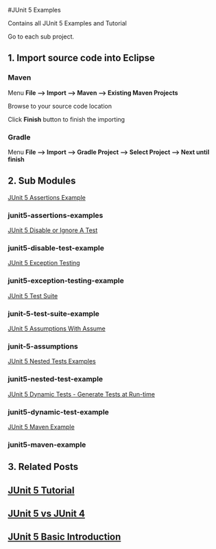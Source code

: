 #JUnit 5 Examples

Contains all JUnit 5 Examples and Tutorial

Go to each sub project.

## 1. Import source code into Eclipse
### Maven

Menu **File –> Import –> Maven –> Existing Maven Projects**

Browse to your source code location

Click **Finish** button to finish the importing

### Gradle
Menu **File –> Import –> Gradle Project –> Select Project --> Next until finish**
## 2. Sub Modules
[JUnit 5 Assertions Example](http://howtoprogram.xyz/2016/08/12/junit-5-assertions-example/)
### junit5-assertions-examples

[JUnit 5 Disable or Ignore A Test](http://howtoprogram.xyz/2016/08/14/junit-5-disable-ignore-tests/)
### junit5-disable-test-example

[JUnit 5 Exception Testing](http://howtoprogram.xyz/2016/08/15/junit-5-exception-testing/)
### junit5-exception-testing-example

[JUnit 5 Test Suite ](http://howtoprogram.xyz/2016/08/16/junit-5-test-suite/)
### junit-5-test-suite-example

[JUnit 5 Assumptions With Assume](http://howtoprogram.xyz/2016/08/17/junit-5-assumptions-assume/)
### junit-5-assumptions

[JUnit 5 Nested Tests Examples](http://howtoprogram.xyz/2016/08/19/junit-5-nested-tests-examples/)
### junit5-nested-test-example

[JUnit 5 Dynamic Tests - Generate Tests at Run-time](http://howtoprogram.xyz/2016/08/21/junit-5-dynamic-tests/)
### junit5-dynamic-test-example

[JUnit 5 Maven Example](http://howtoprogram.xyz/2016/09/09/junit-5-maven-example/)
### junit5-maven-example

## 3. Related Posts
## [JUnit 5 Tutorial](http://howtoprogram.xyz/java-technologies/junit-5-tutorial/)
## [JUnit 5 vs JUnit 4](http://howtoprogram.xyz/2016/08/10/junit-5-vs-junit-4/)
## [JUnit 5 Basic Introduction](http://howtoprogram.xyz/2016/08/07/junit-5-basic-introduction/)

